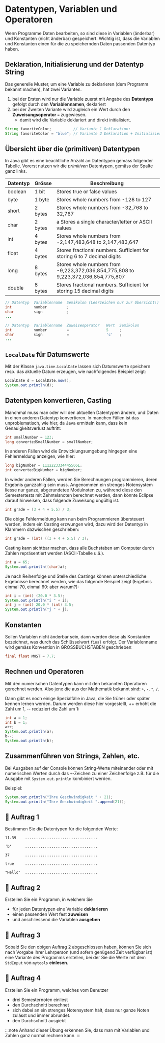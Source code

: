 # Datentypen, Variablen und Operatoren

Wenn Programme Daten bearbeiten, so sind diese in Variablen (änderbar) und Konstanten (nicht änderbar) gespeichert. 
Wichtig ist, dass die Variablen und Konstanten einen für die zu speichernden Daten passenden Datentyp haben.

## Deklaration, Initialisierung und der Datentyp String

Das generelle Muster, um eine Variable zu deklarieren (dem Programm bekannt machen), hat zwei Varianten. 

1. bei der Ersten wird nur die Variable zuerst mit Angabe des **Datentyps** gefolgt durch den **Variablennamen**, deklariert
2. bei der Zweiten Variante wird zugleich ein Wert durch den **Zuweisungsoperator** `=` zugewiesen.
    - damit wird die Variable deklariert und direkt initialisiert. 

```java
String favoriteColor;          // Variante 1 Deklaration: 
String favoriteColor = "blue"; // Variante 2 Deklaration + Initialisierung: 
```


## Übersicht über die (primitiven) Datentypen

In Java gibt es eine beachtliche Anzahl an Datentypen gemäss folgender Tabelle. 
Vorerst nutzen wir die _primitiven_ Datentypen, gemäss der Spalte ganz links.

Datentyp | Grösse | Beschreibung
-- | -- | --
boolean | 1 bit | Stores true or false values
byte | 1 byte | Stores whole numbers from -128 to 127
short | 2 bytes | Stores whole numbers from -32,768 to 32,767
char | 2 bytes | a Stores a single character/letter or ASCII values
int | 4 bytes | Stores whole numbers from -2,147,483,648 to 2,147,483,647
float | 4 bytes | Stores fractional numbers. Sufficient for storing 6 to 7 decimal digits
long | 8 bytes | Stores whole numbers from -9,223,372,036,854,775,808 to 9,223,372,036,854,775,807
double | 8 bytes | Stores fractional numbers. Sufficient for storing 15 decimal digits



```java title="Initialisierung"
// Datentyp  Variablenname  Semikolon (Leerzeichen nur zur Übersicht!)
int          number         ;
char         sign           ;
...

// Datentyp  Variablenname  Zuweiseoperator   Wert  Semikolon 
int          number         =                 5     ;
char         sign           =                 'c'   ;
...
```

## `LocalDate` für Datumswerte

Mit der Klasse `java.time.LocalDate` lassen sich Datumswerte speichern resp. das aktuelle Datum erzeugen, wie nachfolgendes Beispiel zeigt:

```java
LocalDate d = LocalDate.now();
System.out.println(d);
```

## Datentypen konvertieren, Casting

Manchmal muss man oder will den aktuellen Datentypen ändern, und Daten in einen anderen Datentyp konvertieren. In manchen Fällen ist das unproblematisch, wie hier, da Java ermitteln kann, dass kein Genauigkeitsverlust auftritt:

```java
int smallNumber = 123;
long convertedSmallNumber = smallNumber;
```

In anderen Fällen wird die Entwicklungsumgebung hingegen eine Fehlermeldung anzeigen, wie hier:

```java
long bigNumber = 1112223334445566L;
int convertedBigNumber = bigNumber;
```

In wieder anderen Fällen, werden Sie Berechnungen programmieren, deren Ergebnis ganzzahlig sein muss. Angenommen ein strenges Notensystem liesse nur ganze, abgerundetee Modulnoten zu, während diese den Semestertests mit Zehntelsnoten berechnet werden, dann könnte Eclipse darauf hinweisen, dass folgende Zuweisung ungültig ist.

```java
int grade = (3 + 4 + 5.5) / 3;
```

Die obige Fehlermeldung kann nun beim Programmieren übersteuert werden, indem ein Casting erzwungen wird, dazu wird der Datentyp in Klammern dazwischen geschrieben:

```java
int grade = (int) ((3 + 4 + 5.5) / 3);
```

Casting kann sichtbar machen, dass alle Buchstaben am Computer durch Zahlen repräsentiert werden (ASCII-Tabelle u.ä.).

```java
int a = 65;
System.out.println((char)a);
```

Je nach Reihenfolge und Stelle des Castings können unterschiedliche Ergebnisse berechnet werden, wie das folgende Beispiel zeigt (Ergebnis einmal 70, einmal 60: aber warum?):

```java
int i = (int) (20.0 * 3.5);
System.out.println("i " + i);
int j = (int) 20.0 * (int) 3.5;
System.out.println("j " + j);
```

## Konstanten

Sollen Variablen nicht änderbar sein, dann werden diese als Konstanten bezeichnet, was durch das Schlüsselwort `final` erfolgt. Der Variablenname wird gemäss Konvention in GROSSBUCHSTABEN geschrieben:

```java
final float MWST = 7.7;
```

## Rechnen und Operatoren

Mit den numerischen Datentypen kann mit den bekannten Operatoren gerechnet werden. Also jene die aus der Mathematik bekannt sind: `+`, `-`, `*`, `/`.

Dann gibt es noch einige Spezialfälle in Java, die Sie früher oder später kennen lernen werden. Darum werden diese hier vorgestellt, ++ erhöht die Zahl um 1, -- reduziert die Zahl um 1:

```java
int a = 1;
int b = 1;
a++;
System.out.println(a);
b--;
System.out.println(b);
```

## Zusammenführen von Strings, Zahlen, etc.

Bei Ausgaben auf der Console können String-Werte miteinander oder mit numerischen Werten durch das `+`-Zeichen zu einer Zeichenfolge z.B. für die Ausgabe mit `System.out.println` kombiniert werden.

Beispiel:

```java
System.out.println("Ihre Geschwindigkeit " + 21);
System.out.println("Ihre Geschwindigkeit ".append(21));
```

## :pencil: Auftrag 1

Bestimmen Sie die Datentypen für die folgenden Werte:

```
11.39    .................................

‘b‘      .................................

37       .................................

true     .................................

"Hello"  .................................
```

## :pencil: Auftrag 2

Erstellen Sie ein Programm, in welchem Sie 

- für jeden Datentypen eine Variable **deklarieren**
- einen passenden Wert fest **zuweisen** 
- und anschliessend die Variablen **ausgeben**

## :pencil: Auftrag 3

Sobald Sie den obigen Auftrag 2 abgeschlossen haben, können Sie sich nach Vorgabe Ihrer Lehrperson (und sofern genügend Zeit verfügbar ist) eine Variante des Programms erstellen, bei der Sie die Werte mit dem `StdInput` von `mytools` **einlesen**.

## :pencil: Auftrag 4

Erstellen Sie ein Programm, welches vom Benutzer 
- drei Semesternoten einliest
- den Durchschnitt berechnet
- sich dabei an ein strenges Notensystem hält, dass nur ganze Noten zulässt und immer abrundet. 
- den Durchschnitt ausgiebt

:::note
Anhand dieser Übung erkennen Sie, dass man mit Variablen und Zahlen ganz normal rechnen kann.
:::
